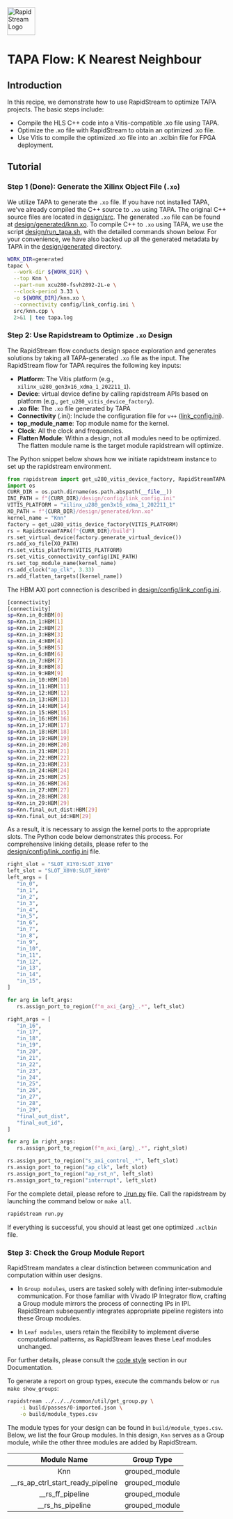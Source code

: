 <!--
Copyright (c) 2024 RapidStream Design Automation, Inc. and contributors.  All rights reserved.
The contributor(s) of this file has/have agreed to the RapidStream Contributor License Agreement.
-->

<img src="https://imagedelivery.net/AU8IzMTGgpVmEBfwPILIgw/1b565657-df33-41f9-f29e-0d539743e700/128" width="64px" alt="RapidStream Logo" />

# TAPA Flow: K Nearest Neighbour

## Introduction


In this recipe, we demonstrate how to use RapidStream to optimize TAPA projects. The basic steps include:

- Compile the HLS C++ code into a Vitis-compatible .xo file using TAPA.
- Optimize the .xo file with RapidStream to obtain an optimized .xo file.
- Use Vitis to compile the optimized .xo file into an .xclbin file for FPGA deployment.

## Tutorial

### Step 1 (Done): Generate the Xilinx Object File (`.xo`)


We utilize TAPA to generate the `.xo` file. If you have not installed TAPA, we've already compiled the C++ source to `.xo` using TAPA. The original C++ source files are located in [design/src](design/src). The generated `.xo` file can be found at [design/generated/knn.xo](design/generated/knn.xo). To compile C++ to `.xo` using TAPA, we use the script [design/run_tapa.sh](design/run_tapa.sh), with the detailed commands shown below. For your convenience, we have also backed up all the generated metadata by TAPA in the [design/generated](design/generated/) directory.

```bash
WORK_DIR=generated
tapac \
  --work-dir ${WORK_DIR} \
  --top Knn \
  --part-num xcu280-fsvh2892-2L-e \
  --clock-period 3.33 \
  -o ${WORK_DIR}/knn.xo \
  --connectivity config/link_config.ini \
  src/knn.cpp \
  2>&1 | tee tapa.log
```

### Step 2: Use Rapidstream to Optimize `.xo` Design

The RapidStream flow conducts design space exploration and generates solutions  by taking all TAPA-generated `.xo` file as the input.
The RapidStream flow for TAPA requires the following key inputs:

- **Platform**: The Vitis platform (e.g., `xilinx_u280_gen3x16_xdma_1_202211_1`).
- **Device**: virtual device define by calling rapidstream APIs based on platform (e.g., `get_u280_vitis_device_factory`).
- **.xo file**: The `.xo` file generated by TAPA
- **Connectivity** (.ini): Include the configuration file for `v++` ([link_config.ini](design/config/link_config.ini)).
- **top_module_name**: Top module name for the kernel.
- **Clock**: All the clock and frequencies.
- **Flatten Module**: Within a design, not all modules need to be optimized. The flatten module name is the target module rapidstream will optimize.

The Python snippet below shows how we initiate rapidstream instance to set up the rapidstream environment.

```Python
from rapidstream import get_u280_vitis_device_factory, RapidStreamTAPA
import os
CURR_DIR = os.path.dirname(os.path.abspath(__file__))
INI_PATH = f"{CURR_DIR}/design/config/link_config.ini"
VITIS_PLATFORM = "xilinx_u280_gen3x16_xdma_1_202211_1"
XO_PATH = f"{CURR_DIR}/design/generated/knn.xo"
kernel_name = "Knn"
factory = get_u280_vitis_device_factory(VITIS_PLATFORM)
rs = RapidStreamTAPA(f"{CURR_DIR}/build")
rs.set_virtual_device(factory.generate_virtual_device())
rs.add_xo_file(XO_PATH)
rs.set_vitis_platform(VITIS_PLATFORM)
rs.set_vitis_connectivity_config(INI_PATH)
rs.set_top_module_name(kernel_name)
rs.add_clock("ap_clk", 3.33)
rs.add_flatten_targets([kernel_name])
```

The HBM AXI port connection is described in [design/config/link_config.ini](design/config/link_config.ini).

```bash
[connectivity]
[connectivity]
sp=Knn.in_0:HBM[0]
sp=Knn.in_1:HBM[1]
sp=Knn.in_2:HBM[2]
sp=Knn.in_3:HBM[3]
sp=Knn.in_4:HBM[4]
sp=Knn.in_5:HBM[5]
sp=Knn.in_6:HBM[6]
sp=Knn.in_7:HBM[7]
sp=Knn.in_8:HBM[8]
sp=Knn.in_9:HBM[9]
sp=Knn.in_10:HBM[10]
sp=Knn.in_11:HBM[11]
sp=Knn.in_12:HBM[12]
sp=Knn.in_13:HBM[13]
sp=Knn.in_14:HBM[14]
sp=Knn.in_15:HBM[15]
sp=Knn.in_16:HBM[16]
sp=Knn.in_17:HBM[17]
sp=Knn.in_18:HBM[18]
sp=Knn.in_19:HBM[19]
sp=Knn.in_20:HBM[20]
sp=Knn.in_21:HBM[21]
sp=Knn.in_22:HBM[22]
sp=Knn.in_23:HBM[23]
sp=Knn.in_24:HBM[24]
sp=Knn.in_25:HBM[25]
sp=Knn.in_26:HBM[26]
sp=Knn.in_27:HBM[27]
sp=Knn.in_28:HBM[28]
sp=Knn.in_29:HBM[29]
sp=Knn.final_out_dist:HBM[29]
sp=Knn.final_out_id:HBM[29]
```

As a result, it is necessary to assign the kernel ports to the appropriate slots. The Python code below demonstrates this process. For comprehensive linking details, please refer to the [design/config/link_config.ini](design/config/link_config.ini) file.

 ```Python
right_slot = "SLOT_X1Y0:SLOT_X1Y0"
left_slot = "SLOT_X0Y0:SLOT_X0Y0"
left_args = [
    "in_0",
    "in_1",
    "in_2",
    "in_3",
    "in_4",
    "in_5",
    "in_6",
    "in_7",
    "in_8",
    "in_9",
    "in_10",
    "in_11",
    "in_12",
    "in_13",
    "in_14",
    "in_15",
]

for arg in left_args:
    rs.assign_port_to_region(f"m_axi_{arg}_.*", left_slot)

right_args = [
    "in_16",
    "in_17",
    "in_18",
    "in_19",
    "in_20",
    "in_21",
    "in_22",
    "in_23",
    "in_24",
    "in_25",
    "in_26",
    "in_27",
    "in_28",
    "in_29",
    "final_out_dist",
    "final_out_id",
]

for arg in right_args:
    rs.assign_port_to_region(f"m_axi_{arg}_.*", right_slot)

rs.assign_port_to_region("s_axi_control_.*", left_slot)
rs.assign_port_to_region("ap_clk", left_slot)
rs.assign_port_to_region("ap_rst_n", left_slot)
rs.assign_port_to_region("interrupt", left_slot)
```

For the complete detail, please refore to [./run.py](./run.py) file. Call the rapidstream by launching the command below or `make all`.

```bash
rapidstream run.py
```

If everything is successful, you should at least get one optimized `.xclbin` file.




### Step 3: Check the Group Module Report


RapidStream mandates a clear distinction between communication and computation within user designs.

- In `Group modules`, users are tasked solely with defining inter-submodule communication. For those familiar with Vivado IP Integrator flow, crafting a Group module mirrors the process of connecting IPs in IPI. RapidStream subsequently integrates appropriate pipeline registers into these Group modules.

- In `Leaf modules`, users retain the flexibility to implement diverse computational patterns, as RapidStream leaves these Leaf modules unchanged.

For further details, please consult the [code style](https://docs.rapidstream-da.com/required-coding-style/) section in our Documentation.

To generate a report on group types, execute the commands below or `run make show_groups`:

```bash
rapidstream ../../../common/util/get_group.py \
	-i build/passes/0-imported.json \
	-o build/module_types.csv
```

The module types for your design can be found in `build/module_types.csv`. Below, we list the four Group modules. In this design, `Knn` serves as a Group module, while the other three modules are added by RapidStream.

| Module Name                      | Group Type     |
|:--------------------------------:|:--------------:|
| Knn                              | grouped_module |
|__rs_ap_ctrl_start_ready_pipeline | grouped_module |
|__rs_ff_pipeline                  | grouped_module |
|__rs_hs_pipeline                  | grouped_module |
